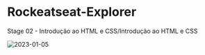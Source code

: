 # Rockeatseat-Explorer 
Stage 02 - Introdução ao HTML e CSS/Introdução ao HTML e CSS

![2023-01-05](https://user-images.githubusercontent.com/93793289/210784095-6b784b01-aa66-435d-8db9-4d6bcce890c1.png)
